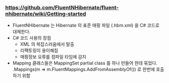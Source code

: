 ### https://github.com/FluentNHibernate/fluent-nhibernate/wiki/Getting-started

- FluentNHibernate 는 Hibernate 의 표준 매핑 파일 (.hbm.xml) 을 C# 코드로 대체한다.  
- C# 코드 사용의 장점  
  - XML 의 복잡스러움에서 탈출  
  - 리팩토링이 용이해짐  
  - 매핑정보 요류를 컴파일 타임에 감지  
- Mapping 클래스들은 MappingSet partial class 를 하나 만들어 한데 묶었다.  
  .Mappings(m => m.FluentMappings.AddFromAssemblyOf<MappingSet>()) 로 한번에 호출하기 위함
